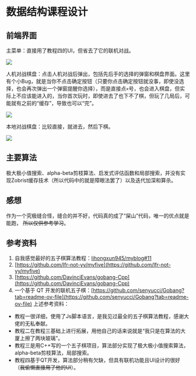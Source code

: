 # 数据结构课程设计

## 前端界面

主菜单：直接用了教程四的UI，但省去了它的联机对战。



![](https://1ees0n.oss-cn-qingdao.aliyuncs.com/GoBang/%E4%BA%94%E5%AD%90%E6%A3%8B-%E4%B8%BB%E8%8F%9C%E5%8D%95.jpg)

人机对战棋盘：点击人机对战后弹出，包括先后手的选择的弹窗和棋盘界面。这里有个小Bug，就是当你不点击确定按钮（只要你点击确定按钮就没事，即使没选择，也会再次弹出一个弹窗提醒你选择），而是直接点`×`号，也会进入棋盘，但实际上不应该能进入的，当你首次玩时，即使进去了也下不了棋，但玩了几局后，可能就有之前的“缓存”，导致也可以“完”。

![](https://1ees0n.oss-cn-qingdao.aliyuncs.com/GoBang/%E4%BA%94%E5%AD%90%E6%A3%8B-%E4%BA%BA%E6%9C%BA%E5%AF%B9%E6%88%98.jpg)

本地对战棋盘：比较直接，就进去，然后下棋。

![](https://1ees0n.oss-cn-qingdao.aliyuncs.com/GoBang/%E4%BA%94%E5%AD%90%E6%A3%8B-%E6%9C%AC%E5%9C%B0%E5%AF%B9%E6%88%98.jpg)

## 主要算法

极大极小值搜索、alpha-beta剪枝算法、启发式评估函数和局部搜索，并没有实现Zobrist缓存技术（所以代码中的就是障眼法罢了）以及迭代加深和算杀。

## 感想

作为一个究极缝合怪，缝合的并不好，代码真的成了“屎山”代码，唯一的优点就是能跑， ~~所以仅供参考学习~~。

## 参考资料

1. 自我感觉最好的五子棋算法教程：[lihongxun945/myblog#11](https://github.com/lihongxun945/myblog/issues/11)
2.  [https://github.com/lfr-not-yy/myfive](https://github.com/lfr-not-yy/myfive)
3. [https://github.com/DavinciEvans/gobang-Cpp](https://github.com/DavinciEvans/gobang-Cpp) 
4. 一个基于 QT 开发的联机五子棋：[https://github.com/senyucci/Gobang?tab=readme-ov-file](https://github.com/senyucci/Gobang?tab=readme-ov-file)
上述参考资料：
- 教程一很详细，使用了Js脚本语言，是我见过最全的五子棋算法教程，感谢大佬的无私奉献。
- 教程二在教程三基础上进行拓展，用他自己的话来说就是“我只是在算法的大厦上擦了两块玻璃”。
- 教程三是用C++写的一个五子棋项目，算法部分实现了极大极小值搜索算法，alpha-beta剪枝算法，局部搜索。
- 教程四基于QT开发，算法部分稍有欠缺，但具有联机功能且UI设计的很好（~~我偷懒直接用了他的UI~~）。

